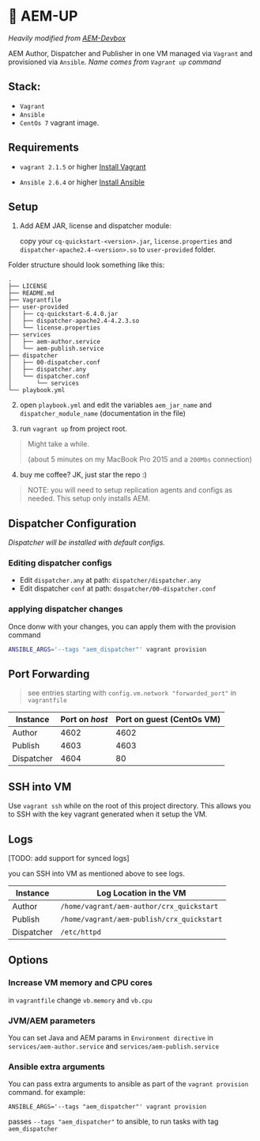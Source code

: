 # :rocket: AEM-UP

*Heavily modified from [AEM-Devbox](https://github.com/ObjectiveTruth/AEM-Devbox)*

AEM Author, Dispatcher and Publisher in one VM managed via `Vagrant` and provisioned via `Ansible`. *Name comes from `Vagrant up` command*

## Stack:

  - `Vagrant`
  - `Ansible`
  - `CentOs 7` vagrant image.


## Requirements

* `vagrant 2.1.5` or higher [Install Vagrant](https://www.vagrantup.com/docs/installation/)
  
* `Ansible 2.6.4` or higher  [Install Ansible](http://docs.ansible.com/ansible/intro_installation.html)

## Setup

1. Add AEM JAR, license and dispatcher module:
	
	copy your `cq-quickstart-<version>.jar`, `license.properties` and `dispatcher-apache2.4-<version>.so` to `user-provided` folder.

  Folder structure should look something like this:
  
  ```
  .
  ├── LICENSE
  ├── README.md
  ├── Vagrantfile
  ├── user-provided
  │   ├── cq-quickstart-6.4.0.jar
  │   ├── dispatcher-apache2.4-4.2.3.so
  │   └── license.properties
  ├── services
  │   ├── aem-author.service
  │   └── aem-publish.service
  ├── dispatcher
  │   ├── 00-dispatcher.conf
  │   ├── dispatcher.any
  │   └── dispatcher.conf
  │       └── services
  └── playbook.yml
  ```

2. open `playbook.yml` and edit the variables `aem_jar_name` and `dispatcher_module_name` (documentation in the file)

3. run `vagrant up` from project root. 
 > Might take a while. 
 >
 > (about 5 minutes on my MacBook Pro 2015 and a `200Mbs` connection)

4. buy me coffee? JK, just star the repo :)

> NOTE: you will need to setup replication agents and configs as needed. This setup only installs AEM.


## Dispatcher Configuration
*Dispatcher will be installed with default configs.*

### Editing dispatcher configs
  - Edit `dispatcher.any` at path:
    `dispatcher/dispatcher.any`
  - Edit dispatcher `conf` at path:
    `dospatcher/00-dispatcher.conf`

### applying dispatcher changes

Once donw with your changes, you can apply them with the provision command

```sh
ANSIBLE_ARGS='--tags "aem_dispatcher"' vagrant provision
```

## Port Forwarding

> see entries starting with `config.vm.network "forwarded_port"` in `vagrantfile`

| Instance   | Port on *host* | Port on guest (CentOs VM) |
|------------|----------------|---------------------------|
| Author     | 4602           | 4602                      |
| Publish    | 4603           | 4603                      |
| Dispatcher | 4604           | 80                        |


## SSH into VM
Use `vagrant ssh` while on the root of this project directory.
This allows you to SSH with the key vagrant generated when it setup the VM.

## Logs
[TODO: add support for synced logs]

you can SSH into VM as mentioned above to see logs.

| Instance   | Log Location in the VM                     |
|------------|--------------------------------------------|
| Author     | `/home/vagrant/aem-author/crx_quickstart` |
| Publish    | `/home/vagrant/aem-publish/crx_quickstart` |
| Dispatcher | `/etc/httpd`                               |

## Options

### Increase VM memory and CPU cores

in `vagrantfile` change `vb.memory` and `vb.cpu`

### JVM/AEM parameters
  
  You can set Java and AEM params in `Environment directive` in `services/aem-author.service` and `services/aem-publish.service`


### Ansible extra arguments
  You can pass extra arguments to ansible as part of the `vagrant provision` command.
  for example: 
  
  ```
  ANSIBLE_ARGS='--tags "aem_dispatcher"' vagrant provision
  ```
  
  passes `--tags "aem_dispatcher"` to ansible, to run tasks with tag `aem_dispatcher`
  
  